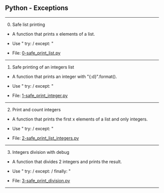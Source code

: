## Python - Exceptions

-----------------------

0. Safe list printing

- A function that prints x elements of a list.

* Use " try: / except: "

- File: [0-safe_print_list.py](./0-safe_print_list.py)

---

1. Safe printing of an integers list

- A function that prints an integer with "{:d}".format().

* Use " try: / except: "

- File: [1-safe_print_integer.py](./1-safe_print_integer.py)

---

2. Print and count integers

- A function that prints the first x elements of a list and only integers.

* Use " try: / except: "

- File: [2-safe_print_list_integers.py](./2-safe_print_list_integers.py)

---

3. Integers division with debug

- A function that divides 2 integers and prints the result.

* Use " try: / except: / finally: "

- File: [3-safe_print_division.py](./3-safe_print_division.py)

---
